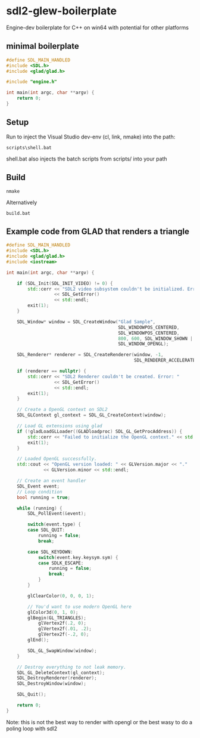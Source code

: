 # sdl2-glew-boilerplate
Engine-dev boilerplate for C++ on win64 with potential for other platforms

## minimal boilerplate

```C++
#define SDL_MAIN_HANDLED
#include <SDL.h>
#include <glad/glad.h>

#include "engine.h"

int main(int argc, char **argv) {
    return 0;
}
```
## Setup
Run to inject the Visual Studio dev-env (cl, link, nmake) into the path:
```
scripts\shell.bat
```
shell.bat also injects the batch scripts from scripts/ into your path 

## Build
```
nmake
```

Alternatively
```
build.bat
```


## Example code from GLAD that renders a triangle
```C++
#define SDL_MAIN_HANDLED
#include <SDL.h>
#include <glad/glad.h>
#include <iostream>

int main(int argc, char **argv) {

    if (SDL_Init(SDL_INIT_VIDEO) != 0) {
        std::cerr << "SDL2 video subsystem couldn't be initialized. Error: "
                  << SDL_GetError()
                  << std::endl;
        exit(1);
    }

    SDL_Window* window = SDL_CreateWindow("Glad Sample",
                                          SDL_WINDOWPOS_CENTERED,
                                          SDL_WINDOWPOS_CENTERED,
                                          800, 600, SDL_WINDOW_SHOWN |
                                          SDL_WINDOW_OPENGL);

    SDL_Renderer* renderer = SDL_CreateRenderer(window, -1,
                                                SDL_RENDERER_ACCELERATED);

    if (renderer == nullptr) {
        std::cerr << "SDL2 Renderer couldn't be created. Error: "
                  << SDL_GetError()
                  << std::endl;
        exit(1);
    }

    // Create a OpenGL context on SDL2
    SDL_GLContext gl_context = SDL_GL_CreateContext(window);

    // Load GL extensions using glad
    if (!gladLoadGLLoader((GLADloadproc) SDL_GL_GetProcAddress)) {
        std::cerr << "Failed to initialize the OpenGL context." << std::endl;
        exit(1);
    }

    // Loaded OpenGL successfully.
    std::cout << "OpenGL version loaded: " << GLVersion.major << "."
              << GLVersion.minor << std::endl;

    // Create an event handler
    SDL_Event event;
    // Loop condition
    bool running = true;

    while (running) {
        SDL_PollEvent(&event);

        switch(event.type) {
        case SDL_QUIT:
            running = false;
            break;

        case SDL_KEYDOWN:
            switch(event.key.keysym.sym) {
            case SDLK_ESCAPE:
                running = false;
                break;
            }
        }

        glClearColor(0, 0, 0, 1);

        // You'd want to use modern OpenGL here
        glColor3d(0, 1, 0);
        glBegin(GL_TRIANGLES);
            glVertex2f(.2, 0);
            glVertex2f(.01, .2);
            glVertex2f(-.2, 0);
        glEnd();

        SDL_GL_SwapWindow(window);
    }

    // Destroy everything to not leak memory.
    SDL_GL_DeleteContext(gl_context);
    SDL_DestroyRenderer(renderer);
    SDL_DestroyWindow(window);

    SDL_Quit();

    return 0;
}

```
Note: this is not the best way to render with opengl or the best wasy to do a poling loop with sdl2